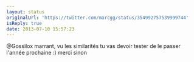 ```yaml
---
layout: status
originalUrl: 'https://twitter.com/marcgg/status/354992757539999744'
isReply: true
date: 2013-07-10 15:57:23
---
```


@Gossilox marrant, vu les similarités tu vas devoir tester de le passer l'année prochaine :) merci sinon
